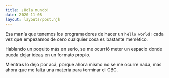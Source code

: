 ```yaml
---
title: ¡Hola mundo!
date: 2020-11-08
layout: layouts/post.njk
---
```


Esa manía que tenemos los programadores de hacer un `hello world!` cada vez que empezamos de cero cualquier cosa es bastante memético.

Hablando un poquito más en serio, se me ocurrió meter un espacio donde pueda dejar ideas en un formato propio.

Mientras lo dejo por acá, porque ahora mismo no se me ocurre nada, más ahora que me falta una materia para terminar el CBC.